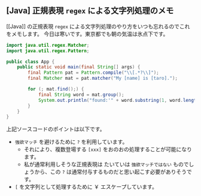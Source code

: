 ## [Java] 正規表現 `regex` による文字列処理のメモ

[[Java]] の正規表現 `regex` による文字列処理のやり方をいつも忘れるのでこれをメモします。
今日は寒いです。東京都でも朝の気温は氷点下です。

```java
import java.util.regex.Matcher;
import java.util.regex.Pattern;

public class App {
	public static void main(final String[] args) {
		final Pattern pat = Pattern.compile("\\[.*?\\]");
		final Matcher mat = pat.matcher("My [name] is [taro].");

		for (; mat.find();) {
			final String word = mat.group();
			System.out.println("found:'" + word.substring(1, word.length() - 1) + "'");
		}
	}
}
```

上記ソースコードのポイントは以下です。

* `強欲マッチ` を避けるために `?` を利用しています。
  * それにより、複数登場する `[xxx]` をおのおの処理することが可能になります。
  * 私が通常利用しそうな正規表現は たいていは `強欲マッチではない` ものでしょうから、この `?` は通常付与するものだと思い起こす必要がありそうです。
* `[` を文字列として処理するために ￥ エスケープしています。
